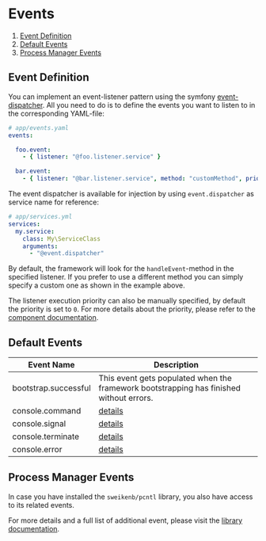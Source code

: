 # Events

1. [Event Definition](#event-definition)
2. [Default Events](#default-events)
3. [Process Manager Events](#process-manager-events)

## Event Definition

You can implement an event-listener pattern using the
symfony [event-dispatcher](https://symfony.com/doc/current/components/event_dispatcher.html). All you need to do is to
define the events you want to listen to in the corresponding YAML-file:

```yaml
# app/events.yaml
events:

  foo.event:
    - { listener: "@foo.listener.service" }

  bar.event:
    - { listener: "@bar.listener.service", method: "customMethod", priority: 42 }
```

The event dispatcher is available for injection by using `event.dispatcher` as service name for reference:

```yaml
# app/services.yml
services:
  my.service:
    class: My\ServiceClass
    arguments:
      - "@event.dispatcher"
```

By default, the framework will look for the `handleEvent`-method in the specified listener. If you prefer to use a
different method you can simply specify a custom one as shown in the example above.

The listener execution priority can also be manually specified, by default the priority is set to `0`. For more details
about the priority, please refer to
the [component documentation](https://symfony.com/doc/current/components/event_dispatcher.html#connecting-listeners).

## Default Events

| Event Name           | Description                                                                                                 |
|----------------------|-------------------------------------------------------------------------------------------------------------|
| bootstrap.successful | This event gets populated when the framework bootstrapping has finished without errors.                     |
| console.command      | [details](https://symfony.com/doc/current/components/console/events.html#the-consoleevents-command-event)   |
| console.signal       | [details](https://symfony.com/doc/current/components/console/events.html#the-consoleevents-signal-event)    |
| console.terminate    | [details](https://symfony.com/doc/current/components/console/events.html#the-consoleevents-terminate-event) |
| console.error        | [details](https://symfony.com/doc/current/components/console/events.html#the-consoleevents-error-event)     |

## Process Manager Events

In case you have installed the `sweikenb/pcntl` library, you also have access to its related events.

For more details and a full list of additional event, please visit
the [library documentation](https://github.com/sweikenb/pcntl#event-dispatcher-support).
